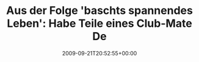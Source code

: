 ---
retweeted: false
source: <a href="http://twitter.com" rel="nofollow">Twitter Web Client</a>
entities:
  hashtags: []
  symbols: []
  user_mentions: []
  urls: []
display_text_range:
- '0'
- '113'
favorite_count: '0'
id_str: '4155218908'
truncated: false
retweet_count: '0'
id: '4155218908'
created_at: Mon Sep 21 20:52:55 +0000 2009
favorited: false
full_text: 'Aus der Folge ''baschts spannendes Leben'': Habe Teile eines Club-Mate
  Deckels verschluckt. Wie immer: Fragt nicht.'
lang: de
tags:
- pesos/twitter
date: '2009-09-21T20:52:55+00:00'
src: https://twitter.com/bascht/status/4155218908
original_url: https://twitter.com/bascht/status/4155218908
type: twitter_tweet
text: 'Aus der Folge ''baschts spannendes Leben'': Habe Teile eines Club-Mate Deckels
  verschluckt. Wie immer: Fragt nicht.'
title: 'Aus der Folge ''baschts spannendes Leben'': Habe Teile eines Club-Mate De'

---